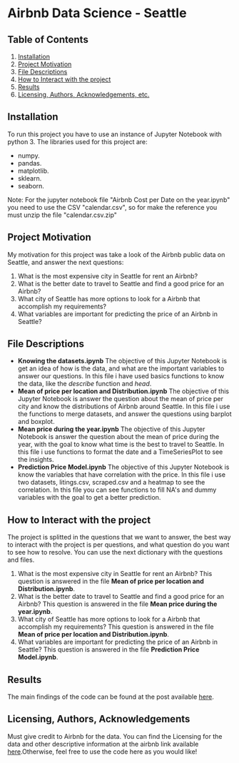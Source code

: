 # Airbnb Data Science - Seattle

## Table of Contents
1. [Installation](#installation)
2. [Project Motivation](#ProjectMotivation)
3. [File Descriptions](#file-descriptions)
4. [How to Interact with the project](#how-to-interact-with-the-project)
5. [Results](#results)
6. [Licensing, Authors, Acknowledgements, etc.](#licensing-authors-acknowledgements)

## Installation
To run this project you have to use an instance of Jupyter Notebook with python 3. 
The libraries used for this project are:
* numpy.
* pandas.
* matplotlib.
* sklearn.
* seaborn.

Note: For the jupyter notebook file "Airbnb Cost per Date on the year.ipynb" you need to use the CSV "calendar.csv", so for make the reference you must unzip the file "calendar.csv.zip"

## Project Motivation
My motivation for this project was take a look of the Airbnb public data on Seattle, and answer the next questions:
1. What is the most expensive city in Seattle for rent an Airbnb?
2. What is the better date to travel to Seattle and find a good price for an Airbnb?
3. What city of Seattle has more options to look for a Airbnb that accomplish my requirements?
4. What variables are important for predicting the price of an Airbnb in Seattle?

## File Descriptions
* **Knowing the datasets.ipynb**
The objective of this Jupyter Notebook is get an idea of how is the data, and what are the important variables to answer our questions. In this file i have used basics functions to know the data, like the _describe_ function and _head_. 
* **Mean of price per location and Distribution.ipynb**
The objective of this Jupyter Notebook is answer the question about the mean of price per city and know the distributions of Airbnb around Seattle. In this file i use the functions to merge datasets, and answer the questions using barplot and boxplot. 
* **Mean price during the year.ipynb**
The objective of this Jupyter Notebook is answer the question about the mean of price during the year, with the goal to know what time is the best to travel to Seattle. In this file i use functions to format the date and a TimeSeriesPlot to see the insights.
* **Prediction Price Model.ipynb**
The objective of this Jupyter Notebook is know the variables that have correlation with the price. In this file i use two datasets, litings.csv, scraped.csv and a heatmap to see the correlation. In this file you can see functions to fill NA's and dummy variables with the goal to get a better prediction.

## How to Interact with the project
The project is splitted in the questions that we want to answer, the best way to interact with the project is per questions, and what question do you want to see how to resolve. You can use the next dictionary with the questions and files. 
1. What is the most expensive city in Seattle for rent an Airbnb? This question is answered in the file **Mean of price per location and Distribution.ipynb**.
2. What is the better date to travel to Seattle and find a good price for an Airbnb? This question is answered in the file **Mean price during the year.ipynb**.
3.  What city of Seattle has more options to look for a Airbnb that accomplish my requirements? This question is answered in the file **Mean of price per location and Distribution.ipynb**.
4. What variables are important for predicting the price of an Airbnb in Seattle? This question is answered in the file **Prediction Price Model.ipynb**.

## Results
The main findings of the code can be found at the post available [here](https://medium.com/@giovanib07/4-facts-that-will-make-you-thing-when-you-have-to-rent-a-airbnb-in-seattle-a8f42857389e).

## Licensing, Authors, Acknowledgements
Must give credit to Airbnb for the data. You can find the Licensing for the data and other descriptive information at the airbnb link available [here](http://insideairbnb.com/get-the-data.html).Otherwise, feel free to use the code here as you would like!


